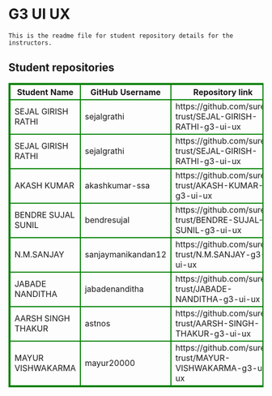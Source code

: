 # G3 UI UX
    This is the readme file for student repository details for the instructors.
## Student repositories 
<table style="border : 2px solid green; width:100%;">
<tr >
<th style="border : 2px solid green;">Student Name</th>
<th style="border : 2px solid green;">GitHub Username</th>
<th style="border : 2px solid green;">Repository link</th>
</tr>
<tr style="border : 2px solid green;">
<td style="border : 2px solid green;">SEJAL GIRISH RATHI</td> 

<td style="border : 2px solid green;">sejalgrathi</td> 

<td style="border : 2px solid green;">https://github.com/sure-trust/SEJAL-GIRISH-RATHI-g3-ui-ux</td> 
</tr>

<tr style="border : 2px solid green;">
<td style="border : 2px solid green;">SEJAL GIRISH RATHI</td> 

<td style="border : 2px solid green;">sejalgrathi</td> 

<td style="border : 2px solid green;">https://github.com/sure-trust/SEJAL-GIRISH-RATHI-g3-ui-ux</td> 
</tr>

<tr style="border : 2px solid green;">
<td style="border : 2px solid green;">AKASH KUMAR</td> 

<td style="border : 2px solid green;">akashkumar-ssa</td> 

<td style="border : 2px solid green;">https://github.com/sure-trust/AKASH-KUMAR-g3-ui-ux</td> 
</tr>

<tr style="border : 2px solid green;">
<td style="border : 2px solid green;">BENDRE SUJAL SUNIL</td> 

<td style="border : 2px solid green;">bendresujal</td> 

<td style="border : 2px solid green;">https://github.com/sure-trust/BENDRE-SUJAL-SUNIL-g3-ui-ux</td> 
</tr>

<tr style="border : 2px solid green;">
<td style="border : 2px solid green;">N.M.SANJAY</td> 

<td style="border : 2px solid green;">sanjaymanikandan12</td> 

<td style="border : 2px solid green;">https://github.com/sure-trust/N.M.SANJAY-g3-ui-ux</td> 
</tr>

<tr style="border : 2px solid green;">
<td style="border : 2px solid green;">JABADE NANDITHA</td> 

<td style="border : 2px solid green;">jabadenanditha</td> 

<td style="border : 2px solid green;">https://github.com/sure-trust/JABADE-NANDITHA-g3-ui-ux</td> 
</tr>

<tr style="border : 2px solid green;">
<td style="border : 2px solid green;">AARSH SINGH THAKUR</td> 

<td style="border : 2px solid green;">astnos</td> 

<td style="border : 2px solid green;">https://github.com/sure-trust/AARSH-SINGH-THAKUR-g3-ui-ux</td> 
</tr>

<tr style="border : 2px solid green;">
<td style="border : 2px solid green;">MAYUR VISHWAKARMA</td> 

<td style="border : 2px solid green;">mayur20000</td> 

<td style="border : 2px solid green;">https://github.com/sure-trust/MAYUR-VISHWAKARMA-g3-ui-ux</td> 
</tr>
